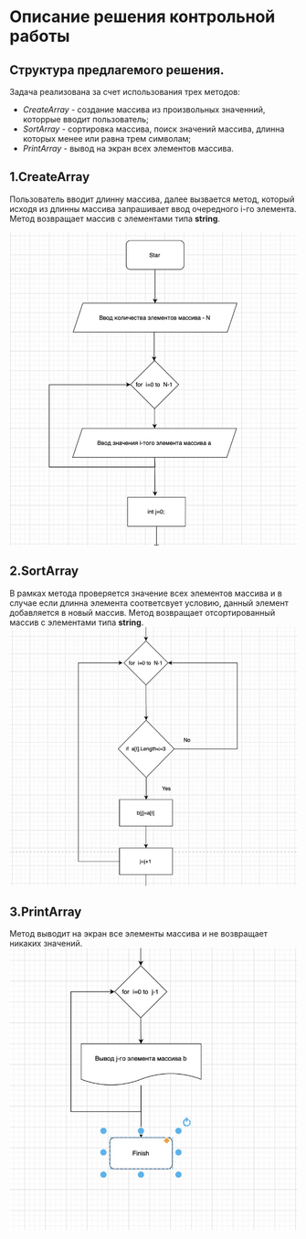 # Описание решения контрольной работы
## Cтруктура предлагемого решения.

Задача реализована за счет использования трех методов:
 * _CreateArray_ - создание массива из произвольных значенний, которрые вводит пользователь;
 * _SortArray_ - сортировка массива, поиск значений массива, длинна которых менее или равна трем символам;
 * _PrintArray_ - вывод на экран всех элементов массива.

## 1.CreateArray 

Пользователь вводит длинну массива, далее вызвается метод, который исходя из длинны массива запрашивает ввод очередного i-го элемента. Метод возвращает массив с элементами типа __string__.

![Создание массива](CreatArrya.jpg)
## 2.SortArray 

В рамках метода проверяется значение всех элементов массива и в случае если длинна элемента соответсвует условию, данный элемент добавляется в новый массив. Метод возвращает отсортированный массив с элементами типа __string__.
![Создание массива](SortArray.jpg)

## 3.PrintArray 

Метод выводит на экран все элементы массива и не возвращает никаких значений.
![Создание массива](PrintArray.jpg)

